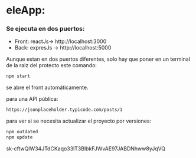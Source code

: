 # eleApp:

### Se ejecuta en dos puertos:

- Front: reactJs-> http://localhost:3000
- Back: expresJs -> http://localhost:5000

Aunque estan en dos puertos diferentes, solo hay que poner en un terminal de la raiz del protecto este comando:

```bash
npm start
```

se abre el front automáticamente.


para una API pública:

```bash
https://jsonplaceholder.typicode.com/posts/1
```

para ver si se necesita actualizar el proyecto por versiones:

```bash
npm outdated
npm update
```

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